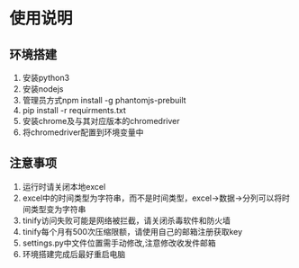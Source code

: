 # 使用说明
## 环境搭建
1. 安装python3
2. 安装nodejs
3. 管理员方式npm install -g phantomjs-prebuilt
4. pip install -r requirments.txt
5. 安装chrome及与其对应版本的chromedriver
6. 将chromedriver配置到环境变量中

## 注意事项
1. 运行时请关闭本地excel
2. excel中的时间类型为字符串，而不是时间类型，excel->数据->分列可以将时间类型变为字符串
3. tinify访问失败可能是网络被拦截，请关闭杀毒软件和防火墙
4. tinify每个月有500次压缩限额，请使用自己的邮箱注册获取key
5. settings.py中文件位置需手动修改,注意修改收发件邮箱
6. 环境搭建完成后最好重启电脑